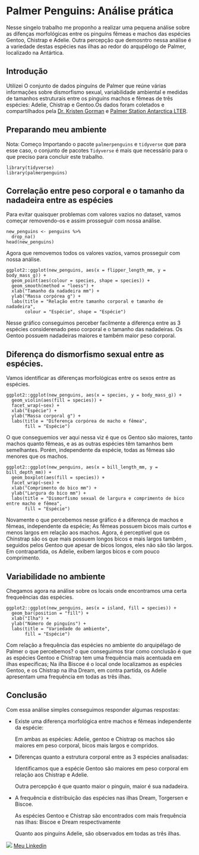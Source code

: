 # Palmer Penguins: Análise prática


Nesse singelo trabalho me proponho a realizar uma pequena análise sobre as difenças
morfológicas entre os pinguíns fêmeas e machos das espécies Gentoo, Chistrap e
Adelie. Outra percepção que demosntro nessa análise é a variedade destas espécies
nas ilhas ao redor do arqupélogo de Palmer, localizado na Antártica.


## Introdução


Utilizei O conjunto de dados pinguíns de Palmer que reúne várias informações sobre
dismorfismo sexual, variabilidade ambiental e medidas de tamanhos estruturais entre
os pinguíns machos e fêmeas de três espécies: Adelie, Chistrap e Gentoo.Os dados
foram coletados e compartilhados pela [Dr. Kristen Gorman](https://www.uaf.edu/cfos/people/faculty/detail/kristen-gorman.php) e [Palmer
Station Antarctica LTER](https://pallter.marine.rutgers.edu/).


## Preparando meu ambiente

Nota: Começo Importando o pacote `palmerpenguins` e `tidyverse` que para esse caso,
o conjunto de pacotes `Tidyverse` é mais que necessário para o que preciso para
concluir este trabalho.

```{r}
library(tidyverse)
library(palmerpenguins)
```

## Correlação entre peso corporal e o tamanho da nadadeira entre as espécies


Para evitar quaisquer problemas com valores vazios no dataset, vamos começar removendo-os
e assim prosseguir com nossa análise.


```{r}
new_penguins <- penguins %>%
  drop_na()
head(new_penguins)
```

Agora que removemos todos os valores vazios, vamos prosseguir com nossa análise.


```{r}
ggplot2::ggplot(new_penguins, aes(x = flipper_length_mm, y = body_mass_g)) +
  geom_point(aes(colour = species, shape = species)) +
  geom_smooth(method = "loess") +
  xlab("Tamanho da nadadeira mm") +
  ylab("Massa corpórea g") +
  labs(title = "Relação entre tamanho corporal e tamanho de nadadeira",
       colour = "Espécie", shape = "Espécie")

```


Nesse gráfico conseguimos perceber facilmente a diferença entre as  3 espécies
considerenado peso corporal e o tamanho das nadadeiras. Os Gentoo possuem nadadeiras
maiores e também maior peso corporal.


## Diferença do dismorfismo sexual entre as espécies.


Vamos identificar as diferenças morfológicas entre os sexos entre as espécies.


```{r}
ggplot2::ggplot(new_penguins, aes(x = species, y = body_mass_g)) +
  geom_violin(aes(fill = species)) +
  facet_wrap(~sex) +
  xlab("Espécie") +
  ylab("Massa corporal g") +
  labs(title = "Diferença corpórea de macho e fêmea",
       fill = "Espécie")
```


O que conseguemios ver aqui nessa viz é que os Gentoo são maiores, tanto machos
quanto fêmeas, e as as outras espécies têm tamanhos bem semelhantes. Porém, independente
da espécie, todas as fêmeas são menores que os machos.


```{r}
ggplot2::ggplot(new_penguins, aes(x = bill_length_mm, y = bill_depth_mm)) +
  geom_boxplot(aes(fill = species)) +
  facet_wrap(~sex) +
  xlab("Comprimento do bico mm") +
  ylab("Largura do bico mm") +
  labs(title = "Dismorfismo sexual de largura e comprimento de bico entre macho e fêmea",
       fill = "Espécie")
```


Novamente o que percebemos nesse gráfico é a diferença de machos e fêmeas, independente da espécie;
As fêmeas possuem bicos mais curtos e menos largos em relação aos machos. Agora, é perceptível que
os Chinstrap são os que mais possuem longos bicos e mais largos também , seguidos pelos Gentoo que
apesar de bicos longos, eles não são tão largos. Em contrapartida, os Adelie, exibem largos bicos e
com pouco comprimento.


## Variabilidade no ambiente

Chegamos agora na análise sobre os locais onde encontramos uma certa frequeências
das espécies.


```{r}
ggplot2::ggplot(new_penguins, aes(x = island, fill = species)) +
  geom_bar(position = "fill") +
  xlab("Ilha") +
  ylab("Número de pinguíns") +
  labs(title = "Variedade do ambiente",
       fill = "Espécie")

```


Com relação a frequência das espécies no ambiente do arquipélago de Palmer o que
percebemos? o que conseguimos tirar como conclusão é que as espécies Gentoo e Chistrap
tem uma frequência mais acentuada em ilhas específicas; Na ilha Biscoe é o local
onde localizamos as espécies Gentoo, e os Chistrap na ilha Dream, em contra partida,
os Adelie apresentam uma frequência em todas as três ilhas.


## Conclusão


Com essa análise simples conseguimos responder algumas respostas:

* Existe uma diferença morfológica entre machos e fêmeas independente da espécie:

  Em ambas as espécies: Adelie, gentoo e Chistrap os machos são maiores em peso
  corporal, bicos mais largos e compridos.

* Diferenças quanto a estrutura corporal entre as 3 espécies analisadas:

  Identificamos que a espécie Gentoo são maiores em peso corporal em relação
  aos Chistrap e Adelie.

  Outra percepção é que quanto maior o pinguin, maior é sua nadadeira.

* A frequência e distribuição das espécies nas ilhas Dream, Torgersen e Biscoe.

  As espécies Gentoo e Chistrap são encontrados com mais frequência nas ilhas:
  Biscoe e Dream respectivamente

  Quanto aos pinguíns  Adelie, são observados em todas as três ilhas.


![](/Users/maria/Documents/R_Projects/image/linkedin_icon.png)  [Meu Linkedin](https://www.linkedin.com/in/marianadiniz93)





